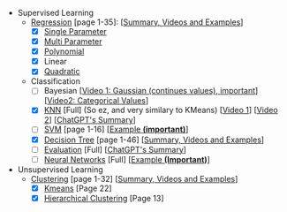 - Supervised Learning
  - [Regression](https://nbviewer.org/github/AmirHosseinCV/ai-final/blob/main/slides/04-Introduction_to_Regression.pdf) [page 1-35]: [[Summary, Videos and Examples](https://docs.google.com/document/d/177FlE947u0_GujSxehxabBg_RdJx5bhBDxuUu-HXsg0/edit?usp=sharing)]
    - [x] [Single Parameter](https://nbviewer.org/github/AmirHosseinCV/ai-final/blob/main/slides/04-Introduction_to_Regression.pdf#page=3)
    - [x] [Multi Parameter](https://nbviewer.org/github/AmirHosseinCV/ai-final/blob/main/slides/04-Introduction_to_Regression.pdf#page=14)
    - [x] [Polynomial](https://nbviewer.org/github/AmirHosseinCV/ai-final/blob/main/slides/04-Introduction_to_Regression.pdf#page=32)
    - [x] Linear
    - [x] [Quadratic](https://nbviewer.org/github/AmirHosseinCV/ai-final/blob/main/slides/04-Introduction_to_Regression.pdf#page=34)
  - Classification
    - [ ] Bayesian [[Video 1: Gaussian (continues values), important](https://youtu.be/kufuBE6TJew?si=T7ksV59Rn5j1l2Jd)] [[Video2: Categorical Values](https://youtu.be/O2L2Uv9pdDA?si=nFbE_uLMDYQv4MFL)]
    - [x] [KNN](https://nbviewer.org/github/AmirHosseinCV/ai-final/blob/main/slides/14-KNN.pdf) [Full] (So ez, and very similary to KMeans) [[Video 1](https://youtu.be/HVXime0nQeI?si=TkJlG6EURVbO-wUC)] [[Video 2](https://youtu.be/0p0o5cmgLdE?si=NX0wuvi8z3P7G0hr)] [[ChatGPT's Summary](https://chatgpt.com/share/679552f8-f1d8-800a-bf73-a3374c6d88d9)] 
    - [ ] [SVM](https://nbviewer.org/github/AmirHosseinCV/ai-final/blob/main/slides/08-SVM_as_Linear_Classifier.pdf) [page 1-16] [[Example **(important)**](https://freedium.cfd/https://medium.com/@balajicena1995/support-vector-machine-with-numerical-example-8dfe81eae4f0)]
    - [x] [Decision Tree](https://nbviewer.org/github/AmirHosseinCV/ai-final/blob/main/slides/15-Decision_Tree.pdf) [page 1-46] [[Summary, Videos and Examples](https://docs.google.com/document/d/1koaU2fXwMdvDH2KEy15mgjd6sjAPX7DqKfue12qk2sE/edit?usp=sharing)]
    - [ ] [Evaluation](https://nbviewer.org/github/AmirHosseinCV/ai-final/blob/main/slides/16-Evaluating_Classifiers.pdf) [Full] [[ChatGPT's Summary](https://chatgpt.com/share/67954eae-1b18-800a-885b-78077d7df692)]
    - [ ] [Neural Networks](https://nbviewer.org/github/AmirHosseinCV/ai-final/blob/main/slides/10-Neural_Networks.pdf) [Full] [[Example **(Important)**](https://chistio.ir/%D8%AD%D9%84-%DB%8C%DA%A9-%D9%85%D8%AB%D8%A7%D9%84-%D8%B9%D8%AF%D8%AF%DB%8C-%D8%AF%D8%B1-%D8%B4%D8%A8%DA%A9%D9%87-%D8%B9%D8%B5%D8%A8%DB%8C/)]
- Unsupervised Learning
  - [Clustering](https://nbviewer.org/github/AmirHosseinCV/ai-final/blob/main/slides/17-Clustering.pdf) [page 1-32] [[Summary, Videos and Examples](https://docs.google.com/document/d/1lXCO6e7A4HTLQOWeztdTW3REWUvSiH8Q__QOrFlTuRI/edit?usp=sharing)]
    - [x] [Kmeans](https://nbviewer.org/github/AmirHosseinCV/ai-final/blob/main/slides/17-Clustering.pdf#page=22) [Page 22]
    - [x] [Hierarchical Clustering](https://nbviewer.org/github/AmirHosseinCV/ai-final/blob/main/slides/17-Clustering.pdf#page=13) [Page 13]

